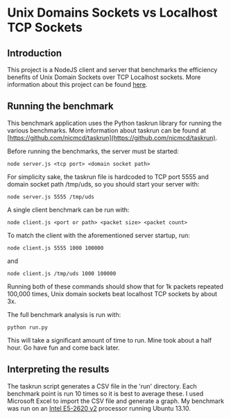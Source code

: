 Unix Domains Sockets vs Localhost TCP Sockets
==========

## Introduction
This project is a NodeJS client and server that benchmarks the efficiency benefits of Unix Domain Sockets over TCP Localhost sockets. More information about this project can be found [here](https://nicisdigital.wordpress.com/2014/03/03/unix-domain-sockets-vs-loopback-tcp-sockets/).

## Running the benchmark
This benchmark application uses the Python taskrun library for running the various benchmarks. More information about taskrun can be found at [https://github.com/nicmcd/taskrun](https://github.com/nicmcd/taskrun).

Before running the benchmarks, the server must be started:
```shell
node server.js <tcp port> <domain socket path>
```

For simplicity sake, the taskrun file is hardcoded to TCP port 5555 and domain socket path /tmp/uds, so you should start your server with:
```shell
node server.js 5555 /tmp/uds
```

A single client benchmark can be run with:
```shell
node client.js <port or path> <packet size> <packet count>
```

To match the client with the aforementioned server startup, run:
```shell
node client.js 5555 1000 100000
```
and
```shell
node client.js /tmp/uds 1000 100000
```

Running both of these commands should show that for 1k packets repeated 100,000 times, Unix domain sockets beat localhost TCP sockets by about 3x.

The full benchmark analysis is run with:
```shell
python run.py
```
This will take a significant amount of time to run. Mine took about a half hour. Go have fun and come back later.

## Interpreting the results
The taskrun script generates a CSV file in the 'run' directory. Each benchmark point is run 10 times so it is best to average these. I used Microsoft Excel to import the CSV file and generate a graph. My benchmark was run on an [Intel E5-2620 v2](http://ark.intel.com/products/75789/) processor running Ubuntu 13.10.
